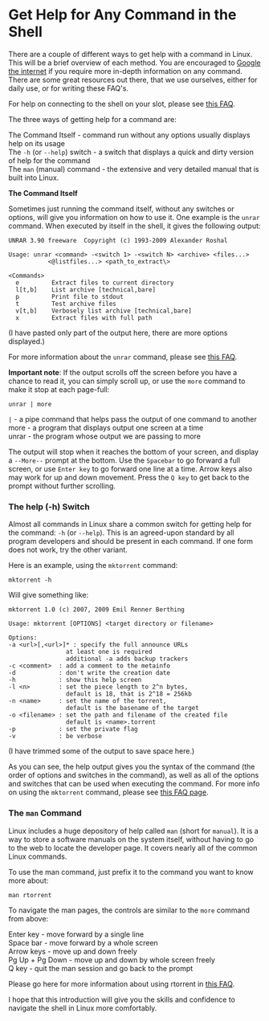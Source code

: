 Get Help for Any Command in the Shell
=====================================

  
There are a couple of different ways to get help with a command in Linux. This will be a brief overview of each method. You are encouraged to [Google the internet](http://www.google.com) if you require more in-depth information on any command. There are some great resources out there, that we use ourselves, either for daily use, or for writing these FAQ's.  
  
For help on connecting to the shell on your slot, please see [this FAQ](https://www.feralhosting.com/faq/view?question=12).  
  
The three ways of getting help for a command are:  
  
The Command Itself - command run without any options usually displays help on its usage  
The `-h` (or `--help`) switch - a switch that displays a quick and dirty version of help for the command  
The `man` (manual) command - the extensive and very detailed manual that is built into Linux.  
  
  
**The Command Itself**  
  
Sometimes just running the command itself, without any switches or options, will give you information on how to use it. One example is the `unrar` command. When executed by itself in the shell, it gives the following output:  
  

    UNRAR 3.90 freeware  Copyright (c) 1993-2009 Alexander Roshal

    Usage: unrar <command> -<switch 1> -<switch N> <archive> <files...>
               <@listfiles...> <path_to_extract\>

    <Commands>
      e         Extract files to current directory
      l[t,b]    List archive [technical,bare]
      p         Print file to stdout
      t         Test archive files
      v[t,b]    Verbosely list archive [technical,bare]
      x         Extract files with full path

  
(I have pasted only part of the output here, there are more options displayed.)  
  
For more information about the `unrar` command, please see [this FAQ](https://www.feralhosting.com/heron/faq/view?question=36).  
  
**Important note**: If the output scrolls off the screen before you have a chance to read it, you can simply scroll up, or use the `more` command to make it stop at each page-full:  
  

    unrar | more

  
`|` - a pipe command that helps pass the output of one command to another  
more - a program that displays output one screen at a time  
unrar - the program whose output we are passing to more  
  
The output will stop when it reaches the bottom of your screen, and display a `--More--` prompt at the bottom. Use the `Spacebar` to go forward a full screen, or use `Enter key` to go forward one line at a time. Arrow keys also may work for up and down movement. Press the `Q key` to get back to the prompt without further scrolling.  
  

### The help (-h) Switch

  
Almost all commands in Linux share a common switch for getting help for the command: `-h` (or `--help`). This is an agreed-upon standard by all program developers and should be present in each command. If one form does not work, try the other variant.  
  
Here is an example, using the `mktorrent` command:  
  

    mktorrent -h

  
Will give something like:  
  

    mktorrent 1.0 (c) 2007, 2009 Emil Renner Berthing

    Usage: mktorrent [OPTIONS] <target directory or filename>

    Options:
    -a <url>[,<url>]* : specify the full announce URLs
                    at least one is required
                    additional -a adds backup trackers
    -c <comment>  : add a comment to the metainfo
    -d            : don't write the creation date
    -h            : show this help screen
    -l <n>        : set the piece length to 2^n bytes,
                    default is 18, that is 2^18 = 256kb
    -n <name>     : set the name of the torrent,
                    default is the basename of the target
    -o <filename> : set the path and filename of the created file
                    default is <name>.torrent
    -p            : set the private flag
    -v            : be verbose

  
(I have trimmed some of the output to save space here.)  
  
As you can see, the help output gives you the syntax of the command (the order of options and switches in the command), as well as all of the options and switches that can be used when executing the command. For more info on using the `mktorrent` command, please see [this FAQ page](https://www.feralhosting.com/faq/view?question=71).  
  

### The `man` Command

  
Linux includes a huge depository of help called `man` (short for `manual`). It is a way to store a software manuals on the system itself, without having to go to the web to locate the developer page. It covers nearly all of the common Linux commands.  
  
To use the man command, just prefix it to the command you want to know more about:  
  

    man rtorrent

  
To navigate the man pages, the controls are similar to the `more` command from above:  
  
Enter key - move forward by a single line  
Space bar - move forward by a whole screen  
Arrow keys - move up and down freely  
Pg Up + Pg Down - move up and down by whole screen freely  
Q key - quit the man session and go back to the prompt  
  
Please go here for more information about using rtorrent in [this FAQ](https://www.feralhosting.com/faq/view?question=2).  
  
I hope that this introduction will give you the skills and confidence to navigate the shell in Linux more comfortably.  
  


